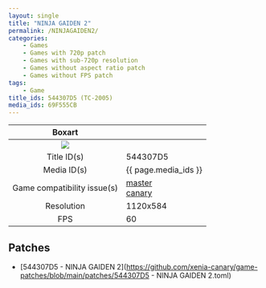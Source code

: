 ```yaml
---
layout: single
title: "NINJA GAIDEN 2"
permalink: /NINJAGAIDEN2/
categories:
    - Games
    - Games with 720p patch
    - Games with sub-720p resolution
    - Games without aspect ratio patch
    - Games without FPS patch
tags:
    - Game
title_ids: 544307D5 (TC-2005)
media_ids: 69F555CB
---
```


| Boxart                      |                                                                            |
| :----:                      | :-                                                                         |
| ![](https://download-ssl.xbox.com/content/images/66acd000-77fe-1000-9115-d802544307d5/1033/boxartlg.jpg) |
| Title ID(s)                 | 544307D5                                                                   |
| Media ID(s)                 | {{ page.media_ids }}                                                        |
| Game compatibility issue(s) | [master](https://github.com/xenia-project/game-compatibility/issues/)<br>[canary](https://github.com/xenia-canary/game-compatibility/issues/) |
| Resolution                  | 1120x584                                                                   |
| FPS                         | 60                                                                         |

## Patches
* [544307D5 - NINJA GAIDEN 2](https://github.com/xenia-canary/game-patches/blob/main/patches/544307D5 - NINJA GAIDEN 2.toml)

<!--This page was generated by a script. You can remove this comment once the page is verified to be free of mistakes.-->
